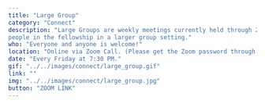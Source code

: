 ```yaml
---
title: "Large Group"
category: "Connect"
description: "Large Groups are weekly meetings currently held through Zoom where the body of AACF gathers in a time of fellowship. Each week starts off with icebreakers and a time of worship, usually followed by a message related to the quarterly subtheme delivered by a speaker. However, we also plan to do other activities for certain weeks. We also have Post Large Groups where brothers and sisters can get to know each other more through hangouts, conversation, and/or games. This is a great place to meet a lot of
people in the fellowship in a larger group setting."
who: "Everyone and anyone is welcome!"
location: "Online via Zoom Call. (Please get the Zoom password through our Facebook group, weekly email newsletter, Instagram, or by emailing us)"
date: "Every Friday at 7:30 PM."
gif: "../../images/connect/large_group.gif"
link: ""
img: "../../images/connect/large_group.jpg"
button: "ZOOM LINK"
---
```

